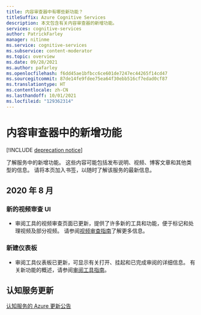 ```yaml
---
title: 内容审查器中有哪些新功能？
titleSuffix: Azure Cognitive Services
description: 本文包含有关内容审查器的新增功能。
services: cognitive-services
author: PatrickFarley
manager: nitinme
ms.service: cognitive-services
ms.subservice: content-moderator
ms.topic: overview
ms.date: 09/28/2021
ms.author: pafarley
ms.openlocfilehash: f6dd45ae1bfbcc6ce601de7247ec44265f14cd47
ms.sourcegitcommit: 87de14fe9fdee75ea64f30ebb516cf7edad0cf87
ms.translationtype: HT
ms.contentlocale: zh-CN
ms.lasthandoff: 10/01/2021
ms.locfileid: "129362314"
---
```

# <a name="whats-new-in-content-moderator"></a>内容审查器中的新增功能

[!INCLUDE [deprecation notice](includes/tool-deprecation.md)]

了解服务中的新增功能。 这些内容可能包括发布说明、视频、博客文章和其他类型的信息。 请将本页加入书签，以随时了解该服务的最新信息。

## <a name="august-2020"></a>2020 年 8 月

### <a name="new-video-moderation-ui"></a>新的视频审查 UI

* 审阅工具的视频审查页面已更新，提供了许多新的工具和功能，便于标记和处理视频及部分视频。 请参阅[视频审查指南](./video-moderation-human-review.md)了解更多信息。

### <a name="new-dashboard"></a>新建仪表板

* 审阅工具仪表板已更新，可显示有关打开、挂起和已完成审阅的详细信息。 有关新功能的概述，请参阅[审阅工具指南](./Review-Tool-User-Guide/human-in-the-loop.md)。

## <a name="cognitive-services-updates"></a>认知服务更新

[认知服务的 Azure 更新公告](https://azure.microsoft.com/updates/?product=cognitive-services)

